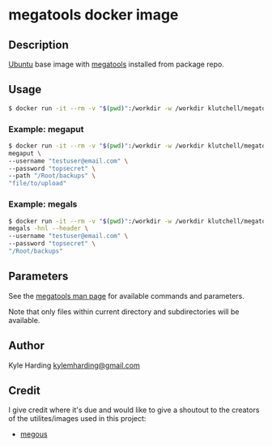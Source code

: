 # megatools docker image #

## Description ##

[Ubuntu](https://hub.docker.com/_/ubuntu/) base image with [megatools](https://github.com/megous/megatools) installed from package repo.

## Usage ##
```bash
$ docker run -it --rm -v "$(pwd)":/workdir -w /workdir klutchell/megatools <command> <parameters>
```

### Example: megaput ###
```bash
$ docker run -it --rm -v "$(pwd)":/workdir -w /workdir klutchell/megatools \
megaput \
--username "testuser@email.com" \
--password "topsecret" \
--path "/Root/backups" \
"file/to/upload"
```

### Example: megals ###
```bash
$ docker run -it --rm -v "$(pwd)":/workdir -w /workdir klutchell/megatools \
megals -hnl --header \
--username "testuser@email.com" \
--password "topsecret" \
"/Root/backups"
```

## Parameters ##

See the [megatools man page](https://megatools.megous.com/man/megatools.html) for available commands and parameters.

Note that only files within current directory and subdirectories will be available.

## Author ##

Kyle Harding <kylemharding@gmail.com>

## Credit ##

I give credit where it's due and would like to give a shoutout to the creators of the utilites/images used in this project:
* [megous](https://github.com/megous/)
